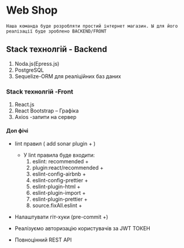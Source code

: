 # Web Shop
    Наша команда буде розробляти простий інтернет магазин. Ы для його реалізації буде зроблено BACKEND/FRONT

## Stack технолгій - Backend
1. Noda.js(Epress.js) 
2. PostgreSQL
3. Sequelize-ORM для реаліційних баз даних

### Stack технолгій -Front
1. React.js
2. React Bootstrap – Графіка
3. Axios -запити на сервер


#### Доп фічі
* lint правил ( add sonar plugin + )
    * У lint правила буде входити:
       1. eslint: recommended +
       2. plugin:react/recommended +
       3. eslint-config-airbnb +
       4. eslint-config-prettier +
       5. eslint-plugin-html +
       6. eslint-plugin-import +
       7. eslint-plugin-prettier +
       8. source.fixAll.eslint +
       
* Налаштувати гіт-хуки (pre-commit +)
* Реалізуємо авторизацію користувачів за JWT ТОКЕН
* Повноцінний REST API
